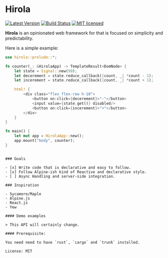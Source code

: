 # Hirola

[![Latest Version](https://img.shields.io/crates/v/hirola.svg)](https://crates.io/crates/hirola)
[![Build Status](https://travis-ci.org/geofmureithi/hirola.svg?branch=master)](https://travis-ci.org/geofmureithi/hirola)
[![MIT licensed](https://img.shields.io/badge/license-MIT-blue.svg)](./LICENSE)

**Hirola** is an opinionated web framework for that is focused on simplicity and predictability.

Here is a simple example:

```rust
use hirola::prelude::*;

fn counter(_: &HirolaApp) -> TemplateResult<DomNode> {
    let state = Signal::new(99);
    let decerement = state.reduce_callback(|count, _| *count - 1);
    let incerement = state.reduce_callback(|count, _| *count + 1);

    html! {
        <div class="flex flex-row h-10">
            <button on:click={decerement}>"-"</button>
            <input value={state.get()} disabled/>
            <button on:click={incerement}>"+"</button>
        </div>
    }
}

fn main() {
    let mut app = HirolaApp::new();
    app.mount("body", counter);
}

```

```

### Goals

- [x] Write code that is declarative and easy to follow.
- [x] Follow Alpine-ish kind of Reactive and declarative style.
- [ ] Async Handling and server-side integration.

### Inspiration

- Sycamore/Maple
- Alpine.js
- React.js
- Yew

#### Demo examples

> This API will certainly change.

#### Prerequisite:

You need need to have `rust`, `cargo` and `trunk` installed.

License: MIT
```
